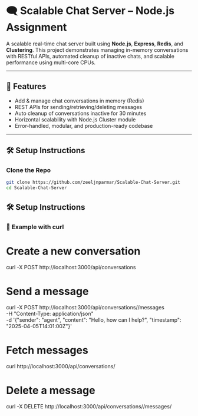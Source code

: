 # 🗨️ Scalable Chat Server – Node.js Assignment

A scalable real-time chat server built using **Node.js**, **Express**, **Redis**, and **Clustering**. This project demonstrates managing in-memory conversations with RESTful APIs, automated cleanup of inactive chats, and scalable performance using multi-core CPUs.

---

## 🚀 Features

- Add & manage chat conversations in memory (Redis)
- REST APIs for sending/retrieving/deleting messages
- Auto cleanup of conversations inactive for 30 minutes
- Horizontal scalability with Node.js Cluster module
- Error-handled, modular, and production-ready codebase

---

## 🛠️ Setup Instructions

### Clone the Repo

```bash
git clone https://github.com/zeeljnparmar/Scalable-Chat-Server.git
cd Scalable-Chat-Server
```
## 🛠️ Setup Instructions

### 🧪 Example with curl
# Create a new conversation
curl -X POST http://localhost:3000/api/conversations

# Send a message
curl -X POST http://localhost:3000/api/conversations/<conversationId>/messages \
  -H "Content-Type: application/json" \
  -d '{"sender": "agent", "content": "Hello, how can I help?", "timestamp": "2025-04-05T14:01:00Z"}'

# Fetch messages
curl http://localhost:3000/api/conversations/<conversationId>

# Delete a message
curl -X DELETE http://localhost:3000/api/conversations/<conversationId>/messages/<messageId>

